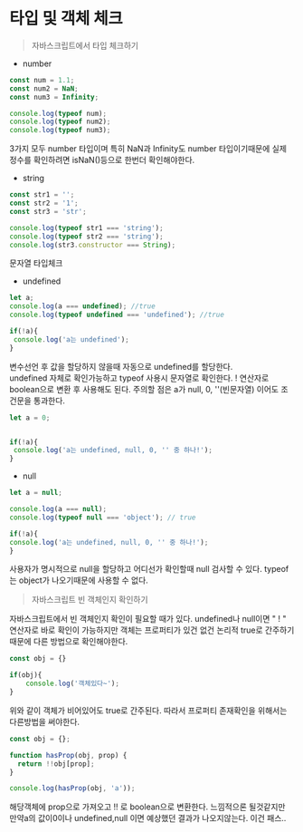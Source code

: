 # 타입 및 객체 체크

> 자바스크립트에서  타입 체크하기

* number 

```javascript
const num = 1.1;
const num2 = NaN;
const num3 = Infinity;

console.log(typeof num);
console.log(typeof num2);
console.log(typeof num3);
```

3가지 모두 number 타입이며 특히 NaN과 Infinity도 number 타입이기때문에 실제 정수를 확인하려면 isNaN\(\)등으로 한번더 확인해야한다.



* string

```javascript
const str1 = '';
const str2 = '1';
const str3 = 'str';

console.log(typeof str1 === 'string'); 
console.log(typeof str2 === 'string');
console.log(str3.constructor === String);
```

문자열 타입체크

* undefined

```javascript
let a;
console.log(a === undefined); //true
console.log(typeof undefined === 'undefined'); //true

if(!a){
 console.log('a는 undefined');
}
```

변수선언 후 값을 할당하지 않을때 자동으로 undefined를 할당한다.   
undefined 자체로 확인가능하고 typeof 사용시 문자열로 확인한다.  ! 연산자로 boolean으로 변환 후 사용해도 된다. 주의할 점은 a가 null,  0, ''\(빈문자열\) 이어도 조건문을 통과한다. 

```javascript
let a = 0;


if(!a){
 console.log('a는 undefined, null, 0, '' 중 하나!');
}
```

* null

```javascript
let a = null;

console.log(a === null);
console.log(typeof null === 'object'); // true

if(!a){
console.log('a는 undefined, null, 0, '' 중 하나!');
}
```

사용자가 명시적으로 null을 할당하고 어디선가 확인할때 null  검사할 수 있다. typeof 는 object가 나오기때문에 사용할 수 없다. 

> 자바스크립트 빈 객체인지 확인하기

자바스크립트에서 빈 객체인지 확인이 필요할 때가 있다. undefined나 null이면 " ! " 연산자로 바로 확인이 가능하지만 객체는 프로퍼티가 있건 없건 논리적 true로 간주하기 때문에 다른 방법으로 확인해야한다. 

```javascript
const obj = {}

if(obj){
	console.log('객체있다~');
}
```

위와 같이 객체가 비어있어도 true로 간주된다. 따라서 프로퍼티 존재확인을 위해서는 다른방법을 써야한다.

```javascript
const obj = {};

function hasProp(obj, prop) {
  return !!obj[prop];
}

console.log(hasProp(obj, 'a'));
```

해당객체에 prop으로 가져오고 !! 로 boolean으로 변환한다. 느낌적으론 될것같지만 만약a의 값이0이나 undefined,null 이면 예상했던 결과가 나오지않는다. 이건 패스..



